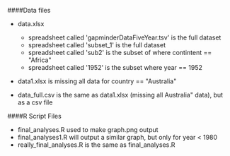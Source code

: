 ####Data files

- data.xlsx
  + spreadsheet called 'gapminderDataFiveYear.tsv' is the full dataset
  + spreadsheet called 'subset_1' is the full dataset
  + spreadsheet called 'sub2' is the subset of where contintent == "Africa"
  + spreadsheet called '1952' is the subset where year == 1952

- data1.xlsx is missing all data for country == "Australia"

- data_full.csv is the same as data1.xlsx (missing all Australia" data), but as a csv file

####R Script Files

- final_analyses.R used to make graph.png output
- final_analyses1.R will output a similar graph, but only for year < 1980
- really_final_analyses.R is the same as final_analyses.R

